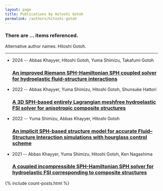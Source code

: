 ```yaml
---
layout: page
title: Publications by Hitoshi Gotoh
permalink: /authors/hitoshi-gotoh
---
```


<h3 id="number-posts">There are ... items referenced.</h3>
<p id='info-authors'>Alternative author names: Hitoshi Gotoh.</p>
<hr />
<ul class="post-list">
<li><span class='post-meta'>2024 -- Abbas Khayyer, Hitoshi Gotoh, Yuma Shimizu, Takafumi Gotoh</span><h3><a class='post-link' href="{{ site.baseurl }}/an-improved-riemann-sph-hamiltonian-sph-coupled-solver-for-hydroelastic-fluid-structure-interactions">An improved Riemann SPH-Hamiltonian SPH coupled solver for hydroelastic fluid-structure interactions</a></h3></li>
<li><span class='post-meta'>2022 -- Abbas Khayyer, Yuma Shimizu, Hitoshi Gotoh, Shunsuke Hattori</span><h3><a class='post-link' href="{{ site.baseurl }}/a-3d-sph-based-entirely-lagrangian-meshfree-hydroelastic-fsi-solver-for-anisotropic-composite-structures">A 3D SPH-based entirely Lagrangian meshfree hydroelastic FSI solver for anisotropic composite structures</a></h3></li>
<li><span class='post-meta'>2022 -- Yuma Shimizu, Abbas Khayyer, Hitoshi Gotoh</span><h3><a class='post-link' href="{{ site.baseurl }}/an-implicit-sph-based-structure-model-for-accurate-fluid-structure-interaction-simulations-with-hourglass-control-scheme">An implicit SPH-based structure model for accurate Fluid–Structure Interaction simulations with hourglass control scheme</a></h3></li>
<li><span class='post-meta'>2021 -- Abbas Khayyer, Yuma Shimizu, Hitoshi Gotoh, Ken Nagashima</span><h3><a class='post-link' href="{{ site.baseurl }}/a-coupled-incompressible-sph-hamiltonian-sph-solver-for-hydroelastic-fsi-corresponding-to-composite-structures">A coupled incompressible SPH-Hamiltonian SPH solver for hydroelastic FSI corresponding to composite structures</a></h3></li>

</ul>
{% include count-posts.html %}
